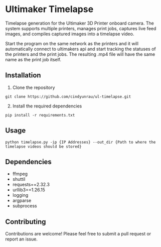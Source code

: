 # Ultimaker Timelapse
Timelapse generation for the Ultimaker 3D Printer onboard camera. The system supports multiple printers, manages print jobs, captures live feed images, and compiles captured images into a timelapse video.

Start the program on the same network as the printers and it will automatically connect to ultimakers api and start tracking the statuses of the printers and the print jobs. The resulting .mp4 file will have the same name as the print job itself. 
    
## Installation
1. Clone the repository
```
git clone https://github.com/cindyunrau/ul-timelapse.git
```
2. Install the required dependencies
```
pip install -r requirements.txt
```
## Usage  
    python timelapse.py -ip {IP Addresses} --out_dir {Path to where the timelapse videos should be stored}

## Dependencies

- ffmpeg
- shuttil
- requests==2.32.3
- urllib3==1.26.15
- logging
- argparse
- subprocess 

## Contributing
Contributions are welcome! Please feel free to submit a pull request or report an issue.